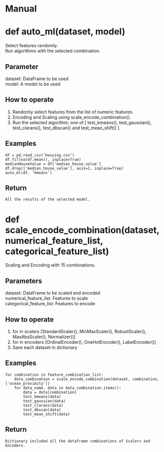 # Manual

# def auto_ml(dataset, model)

Select features randomly.  
Run algorithms with the selected combination.

##	Parameter  
dataset: DataFrame to be used  
model: A model to be used

##	How to operate
1.	Randomly select features from the list of numeric features.
2.	Encoding and Scaling using scale_encode_combination().
3.	Run the selected algorithm; one of [ test_kmeans(), test_gaussian(), test_clarans(), test_dbscan() and test_mean_shift() ].

##	Examples
    df = pd.read_csv(‘housing.csv’)
    df.fillna(df.mean(), inplace=True)
    medianHouseValue = df['median_house_value']
    df.drop(['median_house_value'], axis=1, inplace=True)
    auto_ml(df, ‘kmeans’)

##	Return
	All the results of the selected model.


# def scale_encode_combination(dataset, numerical_feature_list, categorical_feature_list)
Scaling and Encoding with 15 combinations.

## Parameters
dataset: DataFrame to be scaled and encoded  
numerical_feature_list: Features to scale  
categorical_feature_list: Features to encode

## How to operate
1.	for in scalers [StandardScaler(), MinMaxScaler(), RobustScaler(),  MaxAbsScaler(), Normalizer()]
2.	for in encoders [OrdinalEncoder(), OneHotEncoder(), LabelEncoder()]
3.	Save each dataset in dictionary

## Examples
    for combination in feature_combination_list:
        data_combination = scale_encode_combination(dataset, combination, ['ocean_proximity'])
        for data_name, data in data_combination.items():
            data = data[combination]
            test_kmeans(data)
            test_gaussian(data)
            test_clarans(data)
            test_dbscan(data)
            test_mean_shift(data)

## Return
	Dictionary included all the dataframe combinations of Scalers and Encoders.
